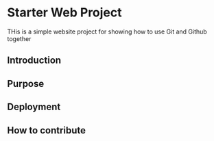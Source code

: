 # Starter Web Project

THis is a simple website project for showing 
how to use Git and Github together

## Introduction

## Purpose

## Deployment

## How to contribute